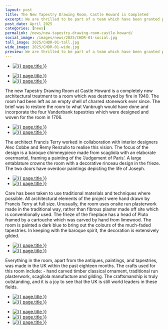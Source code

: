```yaml
---
layout: post
title: The New Tapestry Drawing Room, Castle Howard is Completed
excerpt: We are thrilled to be part of a team which have been granted planning consent for a new seven unit apartment scheme in Hans Place, Knightsbridge.
post_date: April 2025
categories: [news]
permalink: /news/new-tapestry-drawing-room-castle-howard/
social_image: /images/news/2025/CHDR-01-social.jpg
tall_image: 2025/CHDR-01-tall.jpg
wide_image: 2025/CHDR-01-wide.jpg
preview: We are thrilled to be part of a team which have been granted planning consent for a new seven unit apartment scheme in Hans Place, Knightsbridge.
---
```


<ul class="list">
	<li class="full">
		<a class="fancybox" rel="group" href="/images/news/2025/CHDR-01.jpg" title="{{ page.title }}">
			<img src="/images/news/2025/thumbs/CHDR-01.jpg" alt="{{ page.title }}">
		</a>
	</li>
</ul>
<ul class="list">
	<li class="half">
		<a class="fancybox" rel="group" href="/images/news/2025/CHDR-02.jpg" title="{{ page.title }}">
			<img src="/images/news/2025/thumbs/CHDR-02.jpg" alt="{{ page.title }}" />
		</a>
	</li>
	<li class="half">
		<a class="fancybox" rel="group" href="/images/news/2025/CHDR-03.jpg"  title="{{ page.title }}">
			<img src="/images/news/2025/thumbs/CHDR-03.jpg" alt="{{ page.title }}" />
		</a>
	</li>
</ul>

The new Tapestry Drawing Room at Castle Howard is a completely new architectural treatment to a room which was destroyed by fire in 1940. The room had been left as an empty shell of charred stonework ever since. The brief was to restore the room to what Vanbrugh would have done and incorporate the four Vanderbank tapestries which were designed and woven for the room in 1706.

<ul class="list">
	<li class="half">
		<a class="fancybox" rel="group" href="/images/news/2025/CHDR-04.jpg" title="{{ page.title }}">
			<img src="/images/news/2025/thumbs/CHDR-04.jpg" alt="{{ page.title }}" />
		</a>
	</li>
	<li class="half">
		<a class="fancybox" rel="group" href="/images/news/2025/CHDR-05.jpg"  title="{{ page.title }}">
			<img src="/images/news/2025/thumbs/CHDR-05.jpg" alt="{{ page.title }}" />
		</a>
	</li>
</ul>

The architect Francis Terry worked in collaboration with interior designers Alec Cobbe and Remy Renzullo to realise this vision. The focus of the design is a baroque chimneypiece made from scagliola with an elaborate overmantel, framing a painting of the ‘Judgement of Paris’. A large entablature crowns the room with a decorative rinceau design in the frieze. The two doors have overdoor paintings depicting the life of Joseph.

<ul class="list">
	<li class="half">
		<a class="fancybox" rel="group" href="/images/news/2025/CHDR-06.jpg" title="{{ page.title }}">
			<img src="/images/news/2025/thumbs/CHDR-06.jpg" alt="{{ page.title }}" />
		</a>
	</li>
	<li class="half">
		<a class="fancybox" rel="group" href="/images/news/2025/CHDR-07.jpg"  title="{{ page.title }}">
			<img src="/images/news/2025/thumbs/CHDR-07.jpg" alt="{{ page.title }}" />
		</a>
	</li>
</ul>

Care has been taken to use traditional materials and techniques where possible. All architectural elements of the project were hand drawn by Francis Terry at full size.  Unusually, the room uses onsite run plasterwork made in the traditional way, rather than fibrous plaster made off site which is conventionally used. The frieze of the fireplace has a head of Pluto framed by a cartouche which was carved by hand from limewood. The room is painted a dark blue to bring out the colours of the much-faded tapestries. In keeping with the baroque spirit, the decoration is extensively gilded.

<ul class="list">
	<li class="half">
		<a class="fancybox" rel="group" href="/images/news/2025/CHDR-08.jpg" title="{{ page.title }}">
			<img src="/images/news/2025/thumbs/CHDR-08.jpg" alt="{{ page.title }}" />
		</a>
	</li>
	<li class="half">
		<a class="fancybox" rel="group" href="/images/news/2025/CHDR-09.jpg"  title="{{ page.title }}">
			<img src="/images/news/2025/CHDR-09.jpg" alt="{{ page.title }}" />
		</a>
	</li>
</ul>

Everything in the room, apart from the antiques, paintings, and tapestries, was made in the UK within the past eighteen months. The crafts used for this room include: - hand carved timber classical ornament, traditional run plasterwork, scagliola manufacture and gilding. The craftsmanship is truly outstanding, and it is a joy to see that the UK is still world leaders in these fields.

<ul class="list">
	<li class="half">
		<a class="fancybox" rel="group" href="/images/news/2025/CHDR-10.jpg" title="{{ page.title }}">
			<img src="/images/news/2025/thumbs/CHDR-10.jpg" alt="{{ page.title }}" />
		</a>
	</li>
	<li class="half">
		<a class="fancybox" rel="group" href="/images/news/2025/CHDR-11.jpg"  title="{{ page.title }}">
			<img src="/images/news/2025/thumbs/CHDR-11.jpg" alt="{{ page.title }}" />
		</a>
	</li>
</ul>
<ul class="list">
	<li class="third">
		<a class="fancybox" rel="group" href="/images/news/2025/CHDR-12.jpg" title="{{ page.title }}">
			<img src="/images/news/2025/thumbs/CHDR-12.jpg" alt="{{ page.title }}" />
		</a>
	</li>
	<li class="third">
		<a class="fancybox" rel="group" href="/images/news/2025/CHDR-13.jpg"  title="{{ page.title }}">
			<img src="/images/news/2025/thumbs/CHDR-13.jpg" alt="{{ page.title }}" />
		</a>
	</li>
	<li class="third">
		<a class="fancybox" rel="group" href="/images/news/2025/CHDR-14.jpg"  title="{{ page.title }}">
			<img src="/images/news/2025/thumbs/CHDR-14.jpg" alt="{{ page.title }}" />
		</a>
	</li>
</ul>